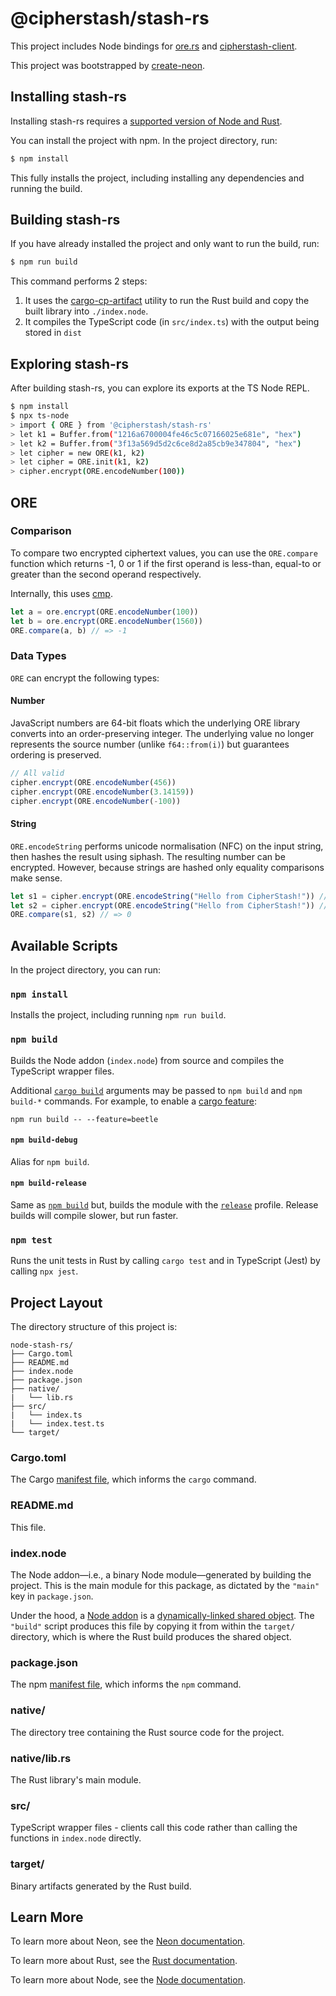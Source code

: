 # @cipherstash/stash-rs

This project includes Node bindings for [ore.rs](https://github.com/cipherstash/ore.rs) and [cipherstash-client](https://github.com/cipherstash/cipherstash-rs).

This project was bootstrapped by [create-neon](https://www.npmjs.com/package/create-neon).

## Installing stash-rs

Installing stash-rs requires a [supported version of Node and Rust](https://github.com/neon-bindings/neon#platform-support).

You can install the project with npm. In the project directory, run:

```sh
$ npm install
```

This fully installs the project, including installing any dependencies and running the build.

## Building stash-rs

If you have already installed the project and only want to run the build, run:

```sh
$ npm run build
```

This command performs 2 steps:

1. It uses the [cargo-cp-artifact](https://github.com/neon-bindings/cargo-cp-artifact) utility to run the Rust build and copy the built library into `./index.node`.
2. It compiles the TypeScript code (in `src/index.ts`) with the output being stored in `dist`

## Exploring stash-rs

After building stash-rs, you can explore its exports at the TS Node REPL.

```sh
$ npm install
$ npx ts-node
> import { ORE } from '@cipherstash/stash-rs'
> let k1 = Buffer.from("1216a6700004fe46c5c07166025e681e", "hex")
> let k2 = Buffer.from("3f13a569d5d2c6ce8d2a85cb9e347804", "hex")
> let cipher = new ORE(k1, k2)
> let cipher = ORE.init(k1, k2)
> cipher.encrypt(ORE.encodeNumber(100))
```

## ORE

### Comparison

To compare two encrypted ciphertext values, you can use the `ORE.compare` function which returns -1, 0 or 1 if the first
operand is less-than, equal-to or greater than the second operand respectively.

Internally, this uses [cmp](https://doc.rust-lang.org/nightly/core/cmp/trait.Ord.html#tymethod.cmp).

```typescript
let a = ore.encrypt(ORE.encodeNumber(100))
let b = ore.encrypt(ORE.encodeNumber(1560))
ORE.compare(a, b) // => -1
```

### Data Types

`ORE` can encrypt the following types:

#### Number

JavaScript numbers are 64-bit floats which the underlying ORE library converts into an order-preserving integer. The
underlying value no longer represents the source number (unlike `f64::from(i)`) but guarantees ordering is preserved.

```typescript
// All valid
cipher.encrypt(ORE.encodeNumber(456))
cipher.encrypt(ORE.encodeNumber(3.14159))
cipher.encrypt(ORE.encodeNumber(-100))
```

#### String

`ORE.encodeString` performs unicode normalisation (NFC) on the input string, then hashes the result using siphash.
The resulting number can be encrypted. However, because strings are hashed only equality comparisons make sense.

```typescript
let s1 = cipher.encrypt(ORE.encodeString("Hello from CipherStash!")) // OK
let s2 = cipher.encrypt(ORE.encodeString("Hello from CipherStash!")) // OK
ORE.compare(s1, s2) // => 0
```

## Available Scripts

In the project directory, you can run:

### `npm install`

Installs the project, including running `npm run build`.

### `npm build`

Builds the Node addon (`index.node`) from source and compiles the TypeScript wrapper files.

Additional [`cargo build`](https://doc.rust-lang.org/cargo/commands/cargo-build.html) arguments may be passed to `npm build` and `npm build-*` commands. For example, to enable a [cargo feature](https://doc.rust-lang.org/cargo/reference/features.html):

```
npm run build -- --feature=beetle
```

#### `npm build-debug`

Alias for `npm build`.

#### `npm build-release`

Same as [`npm build`](#npm-build) but, builds the module with the [`release`](https://doc.rust-lang.org/cargo/reference/profiles.html#release) profile. Release builds will compile slower, but run faster.

### `npm test`

Runs the unit tests in Rust by calling `cargo test` and in TypeScript (Jest) by calling `npx jest`.

## Project Layout

The directory structure of this project is:

```
node-stash-rs/
├── Cargo.toml
├── README.md
├── index.node
├── package.json
├── native/
|   └── lib.rs
├── src/
|   └── index.ts
|   └── index.test.ts
└── target/
```

### Cargo.toml

The Cargo [manifest file](https://doc.rust-lang.org/cargo/reference/manifest.html), which informs the `cargo` command.

### README.md

This file.

### index.node

The Node addon—i.e., a binary Node module—generated by building the project. This is the main module for this package, as dictated by the `"main"` key in `package.json`.

Under the hood, a [Node addon](https://nodejs.org/api/addons.html) is a [dynamically-linked shared object](https://en.wikipedia.org/wiki/Library_(computing)#Shared_libraries). The `"build"` script produces this file by copying it from within the `target/` directory, which is where the Rust build produces the shared object.

### package.json

The npm [manifest file](https://docs.npmjs.com/cli/v7/configuring-npm/package-json), which informs the `npm` command.

### native/

The directory tree containing the Rust source code for the project.

### native/lib.rs

The Rust library's main module.

### src/

TypeScript wrapper files - clients call this code rather than calling the functions in `index.node` directly.

### target/

Binary artifacts generated by the Rust build.

## Learn More

To learn more about Neon, see the [Neon documentation](https://neon-bindings.com).

To learn more about Rust, see the [Rust documentation](https://www.rust-lang.org).

To learn more about Node, see the [Node documentation](https://nodejs.org).
